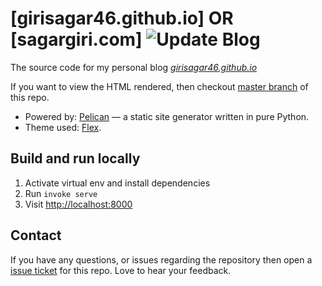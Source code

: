 # [girisagar46.github.io] OR [sagargiri.com] ![Update Blog](https://github.com/girisagar46/girisagar46.github.io/workflows/Update%20Blog/badge.svg)

The source code for my personal blog *[girisagar46.github.io](https://girisagar46.github.io)*

If you want to view the HTML rendered, then checkout [master branch](https://github.com/girisagar46/girisagar46.github.io/tree/master) of this repo.

* Powered by: [Pelican](http://getpelican.com/) — a static site generator written in pure Python.
* Theme used: [Flex](https://github.com/alexandrevicenzi/Flex).


## Build and run locally

1. Activate virtual env and install dependencies
2. Run `invoke serve`
3. Visit [http://localhost:8000](http://localhost:8000)

## Contact

If you have any questions, or issues regarding the repository then open a [issue ticket](https://github.com/girisagar46/girisagar46.github.io/issues/new) for this repo. Love to hear your feedback.
